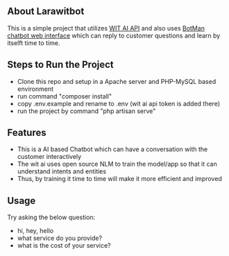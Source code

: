 ## About Larawitbot

This is a simple project that utilizes [WIT AI API](https://wit.ai/) and also uses [BotMan chatbot web interface](https://botman.io/) which can reply to customer questions and learn by itselft time to time.

## Steps to Run the Project

-   Clone this repo and setup in a Apache server and PHP-MySQL based environment
-   run command "composer install"
-   copy .env.example and rename to .env (wit ai api token is added there)
-   run the project by command "php artisan serve"

## Features

-   This is a AI based Chatbot which can have a conversation with the customer interactively
-   The wit ai uses open source NLM to train the model/app so that it can understand intents and entities
-   Thus, by training it time to time will make it more efficient and improved

## Usage

Try asking the below question:

-   hi, hey, hello
-   what service do you provide?
-   what is the cost of your service?
